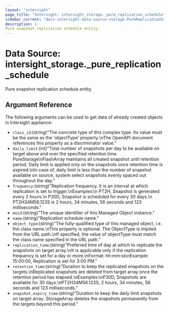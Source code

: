 ```yaml
---
layout: "intersight"
page_title: "Intersight: intersight_storage._pure_replication_schedule"
sidebar_current: "docs-intersight-data-source-storage.PureReplicationSchedule"
description: |-
Pure snapshot replication schedule entity.
---
```


# Data Source: intersight_storage._pure_replication_schedule
Pure snapshot replication schedule entity.
## Argument Reference
The following arguments can be used to get data of already created objects in Intersight appliance:
* `class_id`:(string)"The concrete type of this complex type. Its value must be the same as the 'objectType' property.\nThe OpenAPI document references this property as a discriminator value."
* `daily_limit`:(int)"Total number of snapshots per day to be available on target above and over the specified retention time. PureStorage\nFlashArray maintains all created snapshot until retention period. Daily limit is applied only on the snapshots once retention time is expired.\nIn case of, daily limit is less than the number of snapshot available on source, system select snapshots evenly spaced out throughout the day."
* `frequency`:(string)"Replication frequency. It is an interval at which replication is set to trigger.\nExamples:\n    PT2H, Snapshot is generated every 2 hours.\n    P30D, Snapshot is scheduled for every 30 days.\n    PT2H34M56.123S is 2 hours, 34 minutes, 56 seconds and 123 milliseconds."
* `moid`:(string)"The unique identifier of this Managed Object instance."
* `name`:(string)"Replication schedule name."
* `object_type`:(string)"The fully-qualified type of this managed object, i.e. the class name.\nThis property is optional. The ObjectType is implied from the URL path.\nIf specified, the value of objectType must match the class name specified in the URL path."
* `replication_time`:(string)"Preferred time of day at which to replicate the snapshots on target array.\nIt is applicable only if the replication frequency is set for a day or more.\nFormat: hh:mm:ss\nExample: 15:00:00, Replication is set for 3:00 PM."
* `retention_time`:(string)"Duration to keep the replicated snapshots on the targets.\nReplicated snapshots are deleted from target array once the retention period has elapsed.\nExamples:\nP30D, Snapshots are available for 30 days.\nPT2H34M56.123S, 2 hours, 34 minutes, 56 seconds and 123 milliseconds."
* `snapshot_expiry_time`:(string)"Duration to keep the daily limit snapshots on target array. StorageArray deletes the snapshots permanently from the targets beyond this period."

